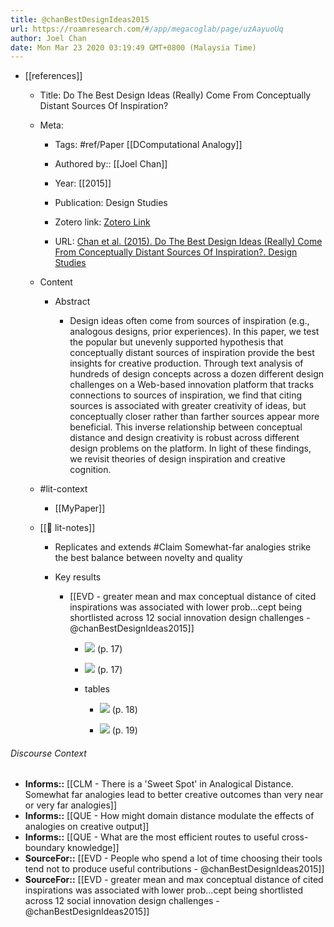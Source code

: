```yaml
---
title: @chanBestDesignIdeas2015
url: https://roamresearch.com/#/app/megacoglab/page/uzAayuoUq
author: Joel Chan
date: Mon Mar 23 2020 03:19:49 GMT+0800 (Malaysia Time)
---
```


- [[references]]

    - Title: Do The Best Design Ideas (Really) Come From Conceptually Distant Sources Of Inspiration?

    - Meta:

        - Tags: #ref/Paper [[DComputational Analogy]]

        - Authored by:: [[Joel Chan]]

        - Year: [[2015]]

        - Publication: Design Studies

        - Zotero link: [Zotero Link](zotero://select/items/1_DSIP88EF)

        - URL: [Chan et al. (2015). Do The Best Design Ideas (Really) Come From Conceptually Distant Sources Of Inspiration?. Design Studies](undefined)

    - Content

        - Abstract

            - Design ideas often come from sources of inspiration (e.g., analogous designs, prior experiences). In this paper, we test the popular but unevenly supported hypothesis that conceptually distant sources of inspiration provide the best insights for creative production. Through text analysis of hundreds of design concepts across a dozen different design challenges on a Web-based innovation platform that tracks connections to sources of inspiration, we find that citing sources is associated with greater creativity of ideas, but conceptually closer rather than farther sources appear more beneficial. This inverse relationship between conceptual distance and design creativity is robust across different design problems on the platform. In light of these findings, we revisit theories of design inspiration and creative cognition.

    - #lit-context

        - [[MyPaper]]

    - [[📝 lit-notes]]

        - Replicates and extends #Claim Somewhat-far analogies strike the best balance between novelty and quality

        - Key results

            - [[EVD - greater mean and max conceptual distance of cited inspirations was associated with lower prob...cept being shortlisted across 12 social innovation design challenges - @chanBestDesignIdeas2015]]

                - ![](https://firebasestorage.googleapis.com/v0/b/firescript-577a2.appspot.com/o/imgs%2Fapp%2Fmegacoglab%2F40Pk-N52Mh.png?alt=media&token=4f502e77-6946-496a-8023-e87f9d990840) (p. 17)

                - ![](https://firebasestorage.googleapis.com/v0/b/firescript-577a2.appspot.com/o/imgs%2Fapp%2Fmegacoglab%2FHINn2tRLFF.png?alt=media&token=3f49eaf8-1a7d-46c7-bcfc-fad13c04d55f) (p. 17)

                - tables

                    - ![](https://firebasestorage.googleapis.com/v0/b/firescript-577a2.appspot.com/o/imgs%2Fapp%2Fmegacoglab%2Fnea-cowTDk.png?alt=media&token=59363de9-1bed-46e5-a887-110a5863aa58) (p. 18)

                    - ![](https://firebasestorage.googleapis.com/v0/b/firescript-577a2.appspot.com/o/imgs%2Fapp%2Fmegacoglab%2FOg3pp9XRUY.png?alt=media&token=4ca0a7bb-6675-44f6-8397-142b777fcdd9) (p. 19)

###### Discourse Context

- **Informs::** [[CLM - There is a 'Sweet Spot' in Analogical Distance. Somewhat far analogies lead to better creative outcomes than very near or very far analogies]]
- **Informs::** [[QUE - How might domain distance modulate the effects of analogies on creative output]]
- **Informs::** [[QUE - What are the most efficient routes to useful cross-boundary knowledge]]
- **SourceFor::** [[EVD - People who spend a lot of time choosing their tools tend not to produce useful contributions - @chanBestDesignIdeas2015]]
- **SourceFor::** [[EVD - greater mean and max conceptual distance of cited inspirations was associated with lower prob...cept being shortlisted across 12 social innovation design challenges - @chanBestDesignIdeas2015]]
